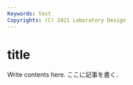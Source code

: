```yaml
---
Keywords: test
Copyrights: (C) 2021 Laboratory Design
---
```


# title
 Write contents here.
ここに記事を書く．


